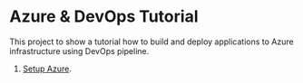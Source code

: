 # Azure & DevOps Tutorial
This project to show a tutorial how to build and deploy applications to Azure infrastructure using DevOps pipeline.

1. [Setup Azure](documentations/setup_azure.md).
